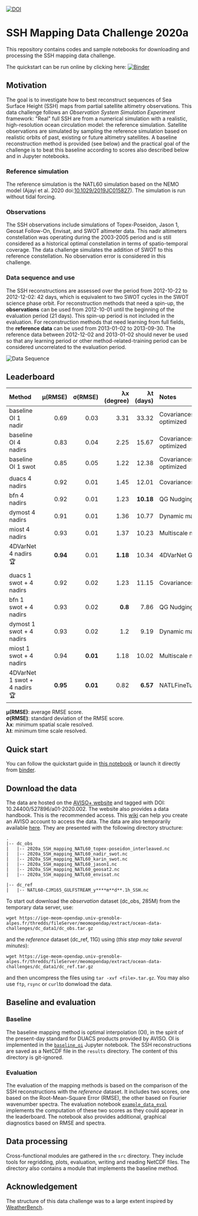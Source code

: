 [![DOI](https://zenodo.org/badge/DOI/10.5281/zenodo.4045400.svg)](https://doi.org/10.5281/zenodo.4045400)

# SSH Mapping Data Challenge 2020a

This repository contains codes and sample notebooks for downloading and processing the SSH mapping data challenge.

The quickstart can be run online by clicking here:
[![Binder](https://binder.pangeo.io/badge_logo.svg)](https://binder.pangeo.io/v2/gh/ocean-data-challenges/2020a_SSH_mapping_NATL60/master?filepath=quickstart.ipynb)

## Motivation

The goal is to investigate how to best reconstruct sequences of Sea Surface Height (SSH) maps from partial satellite altimetry observations. This data challenge follows an _Observation System Simulation Experiment_ framework: "Real" full SSH are from a numerical simulation with a realistic, high-resolution ocean circulation model: the reference simulation. Satellite observations are simulated by sampling the reference simulation based on realistic orbits of past, existing or future altimetry satellites. A baseline reconstruction method is provided (see below) and the practical goal of the challenge is to beat this baseline according to scores also described below and in Jupyter notebooks.

### Reference simulation
The reference simulation is the NATL60 simulation based on the NEMO model (Ajayi et al. 2020 doi:[10.1029/2019JC015827](https://doi.org/10.1029/2019JC015827)). The simulation is run without tidal forcing. 

### Observations
The SSH observations include simulations of Topex-Poseidon, Jason 1, Geosat Follow-On, Envisat, and SWOT altimeter data. This nadir altimeters constellation was operating during the 2003-2005 period and is still considered as a historical optimal constellation in terms of spatio-temporal coverage. The data challenge simulates the addition of SWOT to this reference constellation. No observation error is considered in this challenge.

### Data sequence and use
 
The SSH reconstructions are assessed over the period from 2012-10-22 to 2012-12-02: 42 days, which is equivalent to two SWOT cycles in the SWOT science phase orbit.
For reconstruction methods that need a spin-up, the **observations** can be used from 2012-10-01 until the beginning of the evaluation period (21 days). This spin-up period is not included in the evaluation. For reconstruction methods that need learning from full fields, the **reference data** can be used from 2013-01-02 to 2013-09-30. The reference data between 2012-12-02 and 2013-01-02 should never be used so that any learning period or other method-related-training period can be considered uncorrelated to the evaluation period.

![Data Sequence](figures/DC-data_availability.png)

## Leaderboard

| Method     |   µ(RMSE) |   σ(RMSE) |   λx (degree) |   λt (days) | Notes                     | Reference        |
|:-----------|------------------------:|---------------------:|-------------------------:|-----------------------:|:--------------------------|:-----------------|
| baseline OI 1 nadir |                    0.69 |                 0.03 |                     3.31 |                  33.32 | Covariances not optimized | quickstart.ipynb |
| baseline OI 4 nadirs |                    0.83 |                 0.04 |                     2.25 |                  15.67 | Covariances not optimized | quickstart.ipynb |
| baseline OI 1 swot |                    0.85 |                 0.05 |                     1.22 |                  12.38 | Covariances not optimized | quickstart.ipynb |
| | | | | | | |
| duacs 4 nadirs |       0.92 |      0.01 |          1.45 |       12.01 | Covariances DUACS | eval_duacs.ipynb |
| bfn 4 nadirs  |       0.92 |      0.01 |          1.23 |       **10.18** | QG Nudging | eval_bfn.ipynb |
| dymost 4 nadirs |       0.91 |      0.01 |          1.36 |       10.77 | Dynamic mapping | eval_dymost.ipynb |
| miost 4 nadirs |       0.93 |      0.01 |          1.37 |       10.23 | Multiscale mapping | eval_miost.ipynb |
| 4DVarNet 4 nadirs :trophy: |       **0.94** |      0.01 |          **1.18** |       10.34 | 4DVarNet GF/GF   | eval_4dvarnet.ipynb |
| | | | | | | |
| duacs 1 swot + 4 nadirs |       0.92 |      0.02 |          1.23 |       11.15 | Covariances DUACS | eval_duacs.ipynb |
| bfn 1 swot + 4 nadirs  |       0.93 |      0.02 |           **0.8** |        7.86 | QG Nudging | eval_bfn.ipynb |
| dymost 1 swot + 4 nadirs |       0.93 |      0.02 |           1.2 |        9.19 | Dynamic mapping | eval_dymost.ipynb |
| miost 1 swot + 4 nadirs |       0.94 |      **0.01** |          1.18 |       10.02 | Multiscale mapping | eval_miost.ipynb |
| 4DVarNet 1 swot + 4 nadirs :trophy: |       **0.95** |      **0.01** |          0.82 |        **6.57** | NATLFineTuningGF/GF | eval_4dvarnet.ipynb |

**µ(RMSE)**: average RMSE score.  
**σ(RMSE)**: standard deviation of the RMSE score.  
**λx**: minimum spatial scale resolved.  
**λt**: minimum time scale resolved. 
 
## Quick start
You can follow the quickstart guide in [this notebook](https://github.com/ocean-data-challenges/2020a_SSH_mapping_NATL60/blob/master/quickstart.ipynb) or launch it directly from <a href="https://binder.pangeo.io/v2/gh/ocean-data-challenges/2020a_SSH_mapping_NATL60/master?filepath=quickstart.ipynb" target="_blank">binder</a>.

## Download the data
The data are hosted on the [AVISO+ website](https://www.aviso.altimetry.fr/en/data/products/ocean-data-challenges/2020a-ssh-mapping-natl60.html) and tagged with DOI: 10.24400/527896/a01-2020.002. The website also provides a data handbook. This is the recommended access. This [wiki](https://github.com/ocean-data-challenges/2020a_SSH_mapping_NATL60/wiki/AVISO---account-creation) can help you create an AVISO account to access the data. The data are also temporarily available [here](https://ige-meom-opendap.univ-grenoble-alpes.fr/thredds/catalog/meomopendap/extract/ocean-data-challenges/dc_data1/catalog.html). They are presented with the following directory structure:

```
. 
|-- dc_obs
|   |-- 2020a_SSH_mapping_NATL60_topex-poseidon_interleaved.nc
|   |-- 2020a_SSH_mapping_NATL60_nadir_swot.nc 
|   |-- 2020a_SSH_mapping_NATL60_karin_swot.nc
|   |-- 2020a_SSH_mapping_NATL60_jason1.nc
|   |-- 2020a_SSH_mapping_NATL60_geosat2.nc
|   |-- 2020a_SSH_mapping_NATL60_envisat.nc

|-- dc_ref
|   |-- NATL60-CJM165_GULFSTREAM_y****m**d**.1h_SSH.nc

```

To start out download the *observation* dataset (dc_obs, 285M) from the temporary data server, use: 
```shell
wget https://ige-meom-opendap.univ-grenoble-alpes.fr/thredds/fileServer/meomopendap/extract/ocean-data-challenges/dc_data1/dc_obs.tar.gz
```

and the *reference* dataset (dc_ref, 11G) using (*this step may take several minutes*): 

```shell
wget https://ige-meom-opendap.univ-grenoble-alpes.fr/thredds/fileServer/meomopendap/extract/ocean-data-challenges/dc_data1/dc_ref.tar.gz
```
and then uncompress the files using `tar -xvf <file>.tar.gz`. You may also use `ftp`, `rsync` or `curl`to donwload the data.  


## Baseline and evaluation

### Baseline
The baseline mapping method is optimal interpolation (OI), in the spirit of the present-day standard for DUACS products provided by AVISO. OI is implemented in the [`baseline_oi`](https://github.com/ocean-data-challenges/2020a_SSH_mapping_NATL60/blob/master/notebooks/baseline_oi.ipynb) Jupyter notebook. The SSH reconstructions are saved as a NetCDF file in the `results` directory. The content of this directory is git-ignored.
   
### Evaluation

The evaluation of the mapping methods is based on the comparison of the SSH reconstructions with the *reference* dataset. It includes two scores, one based on the Root-Mean-Square Error (RMSE), the other based on Fourier wavenumber spectra. The evaluation notebook [`example_data_eval`](https://github.com/ocean-data-challenges/2020a_SSH_mapping_NATL60/blob/master/notebooks/example_data_eval.ipynb) implements the computation of these two scores as they could appear in the leaderboard. The notebook also provides additional, graphical diagnostics based on RMSE and spectra.

## Data processing

Cross-functional modules are gathered in the `src` directory. They include tools for regridding, plots, evaluation, writing and reading NetCDF files. The directory also contains a module that implements the baseline method.  

## Acknowledgement

The structure of this data challenge was to a large extent inspired by [WeatherBench](https://github.com/pangeo-data/WeatherBench).
